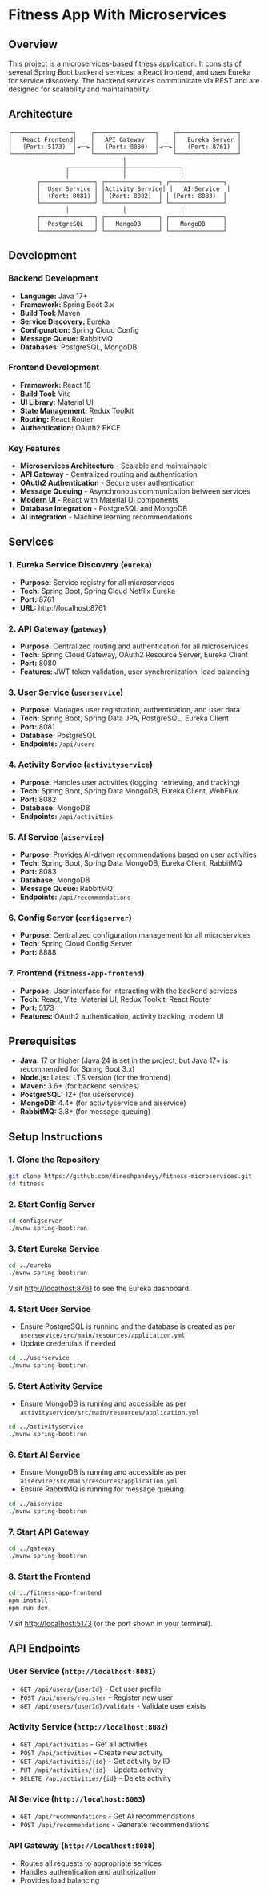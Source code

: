# Fitness App With Microservices

## Overview

This project is a microservices-based fitness application. It consists of several Spring Boot backend services, a React frontend, and uses Eureka for service discovery. The backend services communicate via REST and are designed for scalability and maintainability.

## Architecture

```
┌─────────────────┐    ┌─────────────────┐    ┌─────────────────┐
│   React Frontend│    │   API Gateway   │    │   Eureka Server │
│   (Port: 5173)  │◄──►│   (Port: 8080)  │◄──►│   (Port: 8761)  │
└─────────────────┘    └─────────────────┘    └─────────────────┘
                                │
                ┌───────────────┼───────────────┐
                │               │               │
        ┌───────────────┐ ┌───────────────┐ ┌───────────────┐
        │  User Service │ │Activity Service│ │   AI Service  │
        │  (Port: 8081) │ │ (Port: 8082)  │ │ (Port: 8083)  │
        └───────────────┘ └───────────────┘ └───────────────┘
                │               │               │
        ┌───────────────┐ ┌───────────────┐ ┌───────────────┐
        │  PostgreSQL   │ │   MongoDB     │ │   MongoDB     │
        └───────────────┘ └───────────────┘ └───────────────┘
```

## Development

### Backend Development
- **Language:** Java 17+
- **Framework:** Spring Boot 3.x
- **Build Tool:** Maven
- **Service Discovery:** Eureka
- **Configuration:** Spring Cloud Config
- **Message Queue:** RabbitMQ
- **Databases:** PostgreSQL, MongoDB

### Frontend Development
- **Framework:** React 18
- **Build Tool:** Vite
- **UI Library:** Material UI
- **State Management:** Redux Toolkit
- **Routing:** React Router
- **Authentication:** OAuth2 PKCE

### Key Features
- **Microservices Architecture** - Scalable and maintainable
- **API Gateway** - Centralized routing and authentication
- **OAuth2 Authentication** - Secure user authentication
- **Message Queuing** - Asynchronous communication between services
- **Modern UI** - React with Material UI components
- **Database Integration** - PostgreSQL and MongoDB
- **AI Integration** - Machine learning recommendations

## Services

### 1. Eureka Service Discovery (`eureka`)
- **Purpose:** Service registry for all microservices
- **Tech:** Spring Boot, Spring Cloud Netflix Eureka
- **Port:** 8761
- **URL:** http://localhost:8761

### 2. API Gateway (`gateway`)
- **Purpose:** Centralized routing and authentication for all microservices
- **Tech:** Spring Cloud Gateway, OAuth2 Resource Server, Eureka Client
- **Port:** 8080
- **Features:** JWT token validation, user synchronization, load balancing

### 3. User Service (`userservice`)
- **Purpose:** Manages user registration, authentication, and user data
- **Tech:** Spring Boot, Spring Data JPA, PostgreSQL, Eureka Client
- **Port:** 8081
- **Database:** PostgreSQL
- **Endpoints:** `/api/users`

### 4. Activity Service (`activityservice`)
- **Purpose:** Handles user activities (logging, retrieving, and tracking)
- **Tech:** Spring Boot, Spring Data MongoDB, Eureka Client, WebFlux
- **Port:** 8082
- **Database:** MongoDB
- **Endpoints:** `/api/activities`

### 5. AI Service (`aiservice`)
- **Purpose:** Provides AI-driven recommendations based on user activities
- **Tech:** Spring Boot, Spring Data MongoDB, Eureka Client, RabbitMQ
- **Port:** 8083
- **Database:** MongoDB
- **Message Queue:** RabbitMQ
- **Endpoints:** `/api/recommendations`

### 6. Config Server (`configserver`)
- **Purpose:** Centralized configuration management for all microservices
- **Tech:** Spring Cloud Config Server
- **Port:** 8888

### 7. Frontend (`fitness-app-frontend`)
- **Purpose:** User interface for interacting with the backend services
- **Tech:** React, Vite, Material UI, Redux Toolkit, React Router
- **Port:** 5173
- **Features:** OAuth2 authentication, activity tracking, modern UI

## Prerequisites

- **Java:** 17 or higher (Java 24 is set in the project, but Java 17+ is recommended for Spring Boot 3.x)
- **Node.js:** Latest LTS version (for the frontend)
- **Maven:** 3.6+ (for backend services)
- **PostgreSQL:** 12+ (for userservice)
- **MongoDB:** 4.4+ (for activityservice and aiservice)
- **RabbitMQ:** 3.8+ (for message queuing)

## Setup Instructions

### 1. Clone the Repository

```bash
git clone https://github.com/dineshpandeyy/fitness-microservices.git
cd fitness
```

### 2. Start Config Server

```bash
cd configserver
./mvnw spring-boot:run
```

### 3. Start Eureka Service

```bash
cd ../eureka
./mvnw spring-boot:run
```
Visit [http://localhost:8761](http://localhost:8761) to see the Eureka dashboard.

### 4. Start User Service

- Ensure PostgreSQL is running and the database is created as per `userservice/src/main/resources/application.yml`
- Update credentials if needed

```bash
cd ../userservice
./mvnw spring-boot:run
```

### 5. Start Activity Service

- Ensure MongoDB is running and accessible as per `activityservice/src/main/resources/application.yml`

```bash
cd ../activityservice
./mvnw spring-boot:run
```

### 6. Start AI Service

- Ensure MongoDB is running and accessible as per `aiservice/src/main/resources/application.yml`
- Ensure RabbitMQ is running for message queuing

```bash
cd ../aiservice
./mvnw spring-boot:run
```

### 7. Start API Gateway

```bash
cd ../gateway
./mvnw spring-boot:run
```

### 8. Start the Frontend

```bash
cd ../fitness-app-frontend
npm install
npm run dev
```
Visit [http://localhost:5173](http://localhost:5173) (or the port shown in your terminal).

## API Endpoints

### User Service (`http://localhost:8081`)
- `GET /api/users/{userId}` - Get user profile
- `POST /api/users/register` - Register new user
- `GET /api/users/{userId}/validate` - Validate user exists

### Activity Service (`http://localhost:8082`)
- `GET /api/activities` - Get all activities
- `POST /api/activities` - Create new activity
- `GET /api/activities/{id}` - Get activity by ID
- `PUT /api/activities/{id}` - Update activity
- `DELETE /api/activities/{id}` - Delete activity

### AI Service (`http://localhost:8083`)
- `GET /api/recommendations` - Get AI recommendations
- `POST /api/recommendations` - Generate recommendations

### API Gateway (`http://localhost:8080`)
- Routes all requests to appropriate services
- Handles authentication and authorization
- Provides load balancing